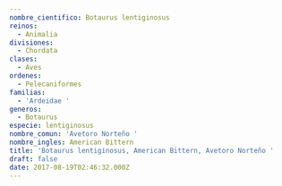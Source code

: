 ```yaml
---
nombre_cientifico: Botaurus lentiginosus
reinos:
  - Animalia
divisiones:
  - Chordata
clases:
  - Aves
ordenes:
  - Pelecaniformes
familias:
  - 'Ardeidae '
generos:
  - Botaurus
especie: lentiginosus
nombre_comun: 'Avetoro Norteño '
nombre_ingles: American Bittern
title: 'Botaurus lentiginosus, American Bittern, Avetoro Norteño '
draft: false
date: 2017-08-19T02:46:32.000Z
---
```


